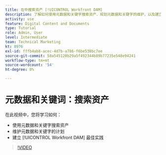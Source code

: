 ```yaml
---
title: 在中搜索资产 [!UICONTROL Workfront DAM]
description: 了解如何使用元数据和关键字搜索资产、规划元数据和关键字的维护，以及建立 [!UICONTROL Workfront DAM] 最佳实践。
activity: use
feature: Digital Content and Documents
type: Tutorial
role: Admin, User
level: Intermediate
team: Technical Marketing
kt: 8976
exl-id: fffb4ab8-acec-4d7b-a786-f6be538bc7ee
source-git-commit: 58a545120b29a5f492344b89b77235e548e94241
workflow-type: tm+mt
source-wordcount: '54'
ht-degree: 0%

---
```


# 元数据和关键词：搜索资产

在此视频中，您将学习如何：

* 使用元数据和关键字搜索资产
* 维护元数据和关键字的计划
* 建立 [!UICONTROL Workfront DAM] 最佳实践

>[!VIDEO](https://video.tv.adobe.com/v/335239/?quality=12)

